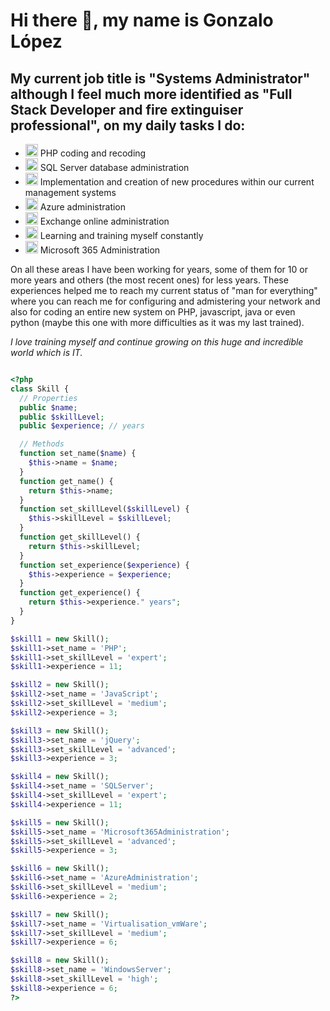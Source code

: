 # Hi there 👋, my name is Gonzalo López
## My current job title is "Systems Administrator" although I feel much more identified as "Full Stack Developer and fire extinguiser professional", on my daily tasks I do:

* <img src="./resources/2BDB-FX5.svg" alt="PHP" title="PHP" style="color:#CC2927" height="20px"/> PHP coding and recoding
* <img src="./resources/InSc0e1m.svg" alt="SQL Server" title="SQL Server" style="color:#CC2927" height="20px"/> SQL Server database administration
* <img src="./resources/8n7rL6ZU.svg" alt="Algorithms" title="Algorithms" style="color:#CC2927" height="20px"/> Implementation and creation of new procedures within our current management systems
* <img src="./resources/AQ2Csr-r.svg" alt="Algorithms" title="Algorithms" style="color:#CC2927" height="20px"/> Azure administration
* <img src="./resources/b7pEII6f.svg" alt="Algorithms" title="Algorithms" style="color:#CC2927" height="20px"/> Exchange online administration
* <img src="./resources/OBLogo.svg" alt="Algorithms" title="Algorithms" style="color:#CC2927" height="20px"/> Learning and training myself constantly
* <img src="./resources/6TFBFju8.svg" alt="Algorithms" title="Algorithms" style="color:#CC2927" height="20px"/> Microsoft 365 Administration

On all these areas I have been working for years, some of them for 10 or more years and others (the most recent ones) for less years. These experiences helped me to reach my current status of "man for everything" where you can reach me for configuring and admistering your network and also for coding an entire new system on PHP, javascript, java or even python (maybe this one with more difficulties as it was my last trained). 

*I love training myself and continue growing on this huge and incredible world which is IT.*


```php

<?php
class Skill {
  // Properties
  public $name;
  public $skillLevel;
  public $experience; // years

  // Methods
  function set_name($name) {
    $this->name = $name;
  }
  function get_name() {
    return $this->name;
  }
  function set_skillLevel($skillLevel) {
    $this->skillLevel = $skillLevel;
  }
  function get_skillLevel() {
    return $this->skillLevel;
  }  
  function set_experience($experience) {
    $this->experience = $experience;
  }
  function get_experience() {
    return $this->experience." years";
  }
}

$skill1 = new Skill();
$skill1->set_name = 'PHP';
$skill1->set_skillLevel = 'expert';
$skill1->experience = 11;

$skill2 = new Skill();
$skill2->set_name = 'JavaScript';
$skill2->set_skillLevel = 'medium';
$skill2->experience = 3;

$skill3 = new Skill();
$skill3->set_name = 'jQuery';
$skill3->set_skillLevel = 'advanced';
$skill3->experience = 3;

$skill4 = new Skill();
$skill4->set_name = 'SQLServer';
$skill4->set_skillLevel = 'expert';
$skill4->experience = 11;

$skill5 = new Skill();
$skill5->set_name = 'Microsoft365Administration';
$skill5->set_skillLevel = 'advanced';
$skill5->experience = 3;

$skill6 = new Skill();
$skill6->set_name = 'AzureAdministration';
$skill6->set_skillLevel = 'medium';
$skill6->experience = 2;

$skill7 = new Skill();
$skill7->set_name = 'Virtualisation_vmWare';
$skill7->set_skillLevel = 'medium';
$skill7->experience = 6;

$skill8 = new Skill();
$skill8->set_name = 'WindowsServer';
$skill8->set_skillLevel = 'high';
$skill8->experience = 6;
?>
